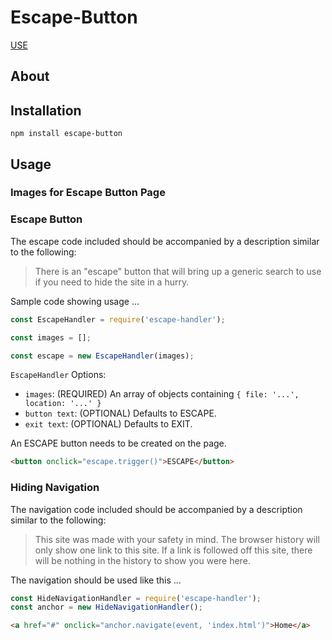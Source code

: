 
# Escape-Button

[USE](https://dev.to/therealdanvega/creating-your-first-npm-package-2ehf)

## About



## Installation

`npm install escape-button`

## Usage

### Images for Escape Button Page



### Escape Button

The escape code included should be accompanied by a description similar to the following:

> There is an "escape" button that will bring up a generic search to use if you need to
  hide the site in a hurry.

Sample code showing usage ...

```javascript
const EscapeHandler = require('escape-handler');

const images = [];

const escape = new EscapeHandler(images);
```

`EscapeHandler` Options:

* `images`: (REQUIRED) An array of objects containing `{ file: '...', location: '...' }`
* `button text`: (OPTIONAL) Defaults to ESCAPE.
* `exit text`: (OPTIONAL) Defaults to EXIT.

An ESCAPE button needs to be created on the page.

```html
<button onclick="escape.trigger()">ESCAPE</button>
```

### Hiding Navigation

The navigation code included should be accompanied by a description similar to the following:

> This site was made with your safety in mind. The browser history will only show one link to
  this site. If a link is followed off this site, there will be nothing in the history to show
  you were here.

The navigation should be used like this ...

```javascript
const HideNavigationHandler = require('escape-handler');
const anchor = new HideNavigationHandler();
```

```html
<a href="#" onclick="anchor.navigate(event, 'index.html')">Home</a>
```
